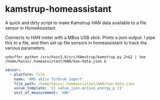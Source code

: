 # kamstrup-homeassistant
A quick and dirty script to make Kamstrup HAN data available to a file sensor in HomeAssistant

Connects to HAN meter with a MBus USB stick.
Prints a json output.
I pipe this to a file, and then set up file sensors in homeassistant to track the various parameters.

`unbuffer python /srv/hass3.6/src/KAmstrup/kamstrup.py 2>&1 | tee /home/hasss/.homeassistant/HAN/han-data.json &`

```yaml
sensor:
  - platform: file
    name: 'AMS aktiv forbruk import'
    file_path: /home/hasss/.homeassistant/HAN/han-data.json
    value_template: '{{ value_json.active_energy_p }}'
    unit_of_measurement: 'kWh'
```


